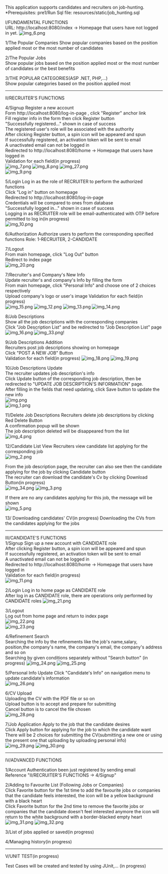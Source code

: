 This application supports candidates and recruiters on job-hunting.
*Prerequisites:
pre1/Run Sql file: resources/static/job_hunting.sql

I/FUNDAMENTAL FUNCTIONS  
URL: http://localhost:8080/index -> Homepage that users have not logged in yet.
![img_6.png](img_6.png)

1/The Popular Companies
Show popular companies based on the position applied most or the most number of candidates  

2/The Popular Jobs  
Show popular jobs based on the position applied most or the most number of candidates or the best benefits

3/THE POPULAR CATEGORIES(ASP .NET, PHP,...)  
Show popular categories based on the position applied most  

---
II/RECRUITER'S FUNCTIONS  

4/Signup
Register a new account  
Form http://localhost:8080/log-in-page , click "Register" anchor link   
Fill register info in the form then click Register button  
"Successfully registered..." shown in case of success  
The registered user's role will be associated with the authority  
After clicking Register button, a spin icon will be appeared and spun  
If successfully registered, an activation token will be sent to email  
A unactivated email can not be logged in  
Redirected to http://localhost:8080/home -> Homepage that users have logged in  
Validation for each field(in progress)  
![img_7.png](img_7.png)
![img_8.png](img_8.png)
![img_27.png](img_27.png)  
![img_9.png](img_9.png)

5/Login
Log in as the role of RECRUITER to perform the authorized functions   
Click "Log in" button on homepage  
Redirected to http://localhost:8080/log-in-page  
Credentials will be compared to ones from database  
"Successfully logged in..." shown in case of success  
Logging in as RECRUITER role will be email-authenticated with OTP before permitted to log in(in progress)   
![img_10.png](img_10.png)

6/Authorization
Authorize users to perform the corresponding specified functions
Role: 1-RECRUITER, 2-CANDIDATE

7/Logout  
From main homepage, click "Log Out" button  
Redirect to index page  
![img_20.png](img_20.png)

7/Recruiter's and Company's New Info  
Update recruiter's and company's Info by filling the form  
From main homepage, click "Personal Info" and choose one of 2 choices respectively  
Upload company's logo or user's image
Validation for each field(in progress)  
![img_15.png](img_15.png)
![img_12.png](img_12.png)
![img_13.png](img_13.png)
![img_14.png](img_14.png)

8/Job Descriptions  
Show all the job descriptions with the corresponding companies  
Click "Job Description List" and be redirected to "Job Description List" page  
![img_16.png](img_16.png)
![img_33.png](img_33.png)!

9/Job Descriptions Addition  
Recruiters post job descriptions showing on homepage  
Click "POST A NEW JOB" Button  
Validation for each field(in progress)
![img_18.png](img_18.png)
![img_19.png](img_19.png)  

10/Job Descriptions Update  
The recruiter updates job description's info  
Click Update button of the corresponding job description, then be redirected to "UPDATE JOB DESCRIPTION'S INFORMATION" page.    
After filling in the fields that need updating, click Save button to update the new info  
![img.png](img.png)  
![img_1.png](img_1.png)    

11/Delete Job Descriptions 
Recruiters delete job descriptions by clicking Red Delete Button  
A confirmation popup will be shown  
The job description deleted will be disappeared from the list  
![img_4.png](img_4.png)

12/Candidate List View
Recruiters view candidate list applying for the corresponding job  
![img_2.png](img_2.png)  

From the job description page, the recruiter can also see then the candidate applying for the job by clicking Candidate button  
The recruiter can download the candidate's Cv by clicking Download Button(in progress)  
![img_34.png](img_34.png)
![img_3.png](img_3.png)

If there are no any candidates applying for this job, the message will be shown  
![img_5.png](img_5.png)

13/ Downloading candidates' CV(in progress)
Downloading the CVs from the candidates applying for the jobs

---
III/CANDIDATE'S FUNCTIONS  
1/Signup 
Sign up a new account with CANDIDATE role  
After clicking Register button, a spin icon will be appeared and spun  
If successfully registered, an activation token will be sent to email  
A unactivated email can not be logged in  
Redirected to http://localhost:8080/home -> Homepage that users have logged in  
Validation for each field(in progress)  
![img_11.png](img_11.png)  

2/Login 
Log in to home page as CANDIDATE role  
After log in as CANDIDATE role, there are operations only performed by CANDIDATE roles
![img_21.png](img_21.png)  

3/Logout  
Log out from home page and return to index page  
![img_22.png](img_22.png)  
![img_23.png](img_23.png)  

4/Refinement Search  
Searching the info by the refinements like the job's name,salary, position,the company's name, the company's email, the company's address and so on  
Searching by given conditions separately without "Search button" (in progress)
![img_24.png](img_24.png)
![img_25.png](img_25.png)

5/Personal Info Update 
Click "Candidate's Info" on navigation menu to update candidate's information  
![img_26.png](img_26.png)

6/CV Upload  
Uploading the CV with the PDF file or so on  
Upload button is to accept and prepare for submitting  
Cancel button is to cancel the file chosen  
![img_28.png](img_28.png)

7/Job Application 
Apply to the job that the candidate desires  
Click Apply button for applying for the job to which the candidate want  
There will be 2 choices for submitting the CV(submitting a new one or using the present one that uploading by uploading personal info)  
![img_29.png](img_29.png)
![img_30.png](img_30.png)

---
IV/ADVANCED FUNCTIONS  

1/Account Authentication been just registered by sending email  
Reference "II/RECRUITER'S FUNCTIONS -> 4/Signup"  

2/Adding to Favourite List (Following Jobs or Companies)  
Click Favorite button for the 1st time to add the favourite jobs or companies that the candidate feels interested, the icon will be a yellow background with a black heart  
Click Favorite button for the 2nd time to remove the favorite jobs or companies that the candidate doesn't feel interested anymore the icon will return to the white background with a border-blacked empty heart  
![img_31.png](img_31.png)
![img_32.png](img_32.png)

3/List of jobs applied or saved(in progress)  

4/Managing history(in progress)

------
V/UNIT TEST(in progress)

Test Cases will be created and tested by using JUnit,... (in progress)
